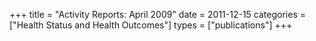+++
title = "Activity Reports: April 2009"
date = 2011-12-15
categories = ["Health Status and Health Outcomes"]
types = ["publications"]
+++
